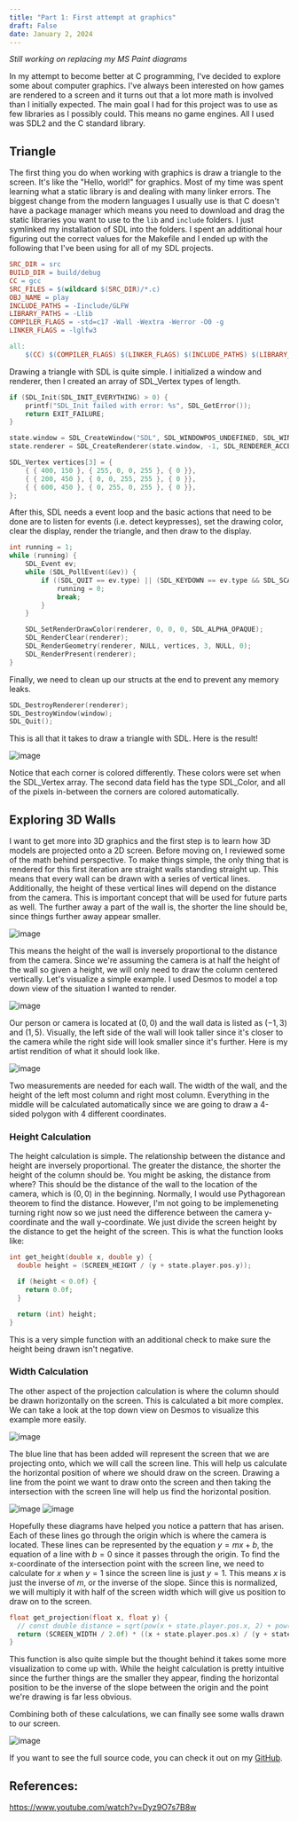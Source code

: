 ```yaml
---
title: "Part 1: First attempt at graphics"
draft: False
date: January 2, 2024
---
```


_Still working on replacing my MS Paint diagrams_

In my attempt to become better at C programming, I've decided to explore some
about computer graphics. I've always been interested on how games are rendered
to a screen and it turns out that a lot more math is involved than I initially
expected. The main goal I had for this project was to use as few libraries as I
possibly could. This means no game engines. All I used was SDL2 and the C
standard library.

## Triangle

The first thing you do when working with graphics is draw a triangle to the
screen. It's like the "Hello, world!" for graphics. Most of my time was spent
learning what a static library is and dealing with many linker errors. The
biggest change from the modern languages I usually use is that C doesn't have a
package manager which means you need to download and drag the static libraries
you want to use to the `lib` and `include` folders. I just symlinked my
installation of SDL into the folders. I spent an additional hour figuring out
the correct values for the Makefile and I ended up with the following that I've
been using for all of my SDL projects.

```makefile
SRC_DIR = src
BUILD_DIR = build/debug
CC = gcc
SRC_FILES = $(wildcard $(SRC_DIR)/*.c)
OBJ_NAME = play
INCLUDE_PATHS = -Iinclude/GLFW
LIBRARY_PATHS = -Llib
COMPILER_FLAGS = -std=c17 -Wall -Wextra -Werror -O0 -g
LINKER_FLAGS = -lglfw3

all:
	$(CC) $(COMPILER_FLAGS) $(LINKER_FLAGS) $(INCLUDE_PATHS) $(LIBRARY_PATHS) $(SRC_FILES) -o $(BUILD_DIR)/$(OBJ_NAME)
```

Drawing a triangle with SDL is quite simple. I initialized a window and
renderer, then I created an array of SDL_Vertex types of length.

```c
if (SDL_Init(SDL_INIT_EVERYTHING) > 0) {
    printf("SDL_Init failed with error: %s", SDL_GetError());
    return EXIT_FAILURE;
}

state.window = SDL_CreateWindow("SDL", SDL_WINDOWPOS_UNDEFINED, SDL_WINDOWPOS_UNDEFINED, SCREEN_WIDTH, SCREEN_HEIGHT, SDL_WINDOW_SHOWN);
state.renderer = SDL_CreateRenderer(state.window, -1, SDL_RENDERER_ACCELERATED | SDL_RENDERER_PRESENTVSYNC);

SDL_Vertex vertices[3] = {
    { { 400, 150 }, { 255, 0, 0, 255 }, { 0 }},
    { { 200, 450 }, { 0, 0, 255, 255 }, { 0 }},
    { { 600, 450 }, { 0, 255, 0, 255 }, { 0 }},
};
```

After this, SDL needs a event loop and the basic actions that need to be done
are to listen for events (i.e. detect keypresses), set the drawing color, clear
the display, render the triangle, and then draw to the display.

```c
int running = 1;
while (running) {
    SDL_Event ev;
    while (SDL_PollEvent(&ev)) {
        if ((SDL_QUIT == ev.type) || (SDL_KEYDOWN == ev.type && SDL_SCANCODE_ESCAPE == ev.key.keysym.scancode)) {
            running = 0;
            break;
        }
    }

    SDL_SetRenderDrawColor(renderer, 0, 0, 0, SDL_ALPHA_OPAQUE);
    SDL_RenderClear(renderer);
    SDL_RenderGeometry(renderer, NULL, vertices, 3, NULL, 0);
    SDL_RenderPresent(renderer);
}
```

Finally, we need to clean up our structs at the end to prevent any memory leaks.

```c
SDL_DestroyRenderer(renderer);
SDL_DestroyWindow(window);
SDL_Quit();
```

This is all that it takes to draw a triangle with SDL. Here is the result!

![image](/triangle.png)

Notice that each corner is colored differently. These colors were set when the
SDL_Vertex array. The second data field has the type SDL_Color, and all of the
pixels in-between the corners are colored automatically.

## Exploring 3D Walls

I want to get more into 3D graphics and the first step is to learn how 3D models
are projected onto a 2D screen. Before moving on, I reviewed some of the math
behind perspective. To make things simple, the only thing that is rendered for
this first iteration are straight walls standing straight up. This means that
every wall can be drawn with a series of vertical lines. Additionally, the
height of these vertical lines will depend on the distance from the camera. This
is important concept that will be used for future parts as well. The further
away a part of the wall is, the shorter the line should be, since things further
away appear smaller.

![image](/perspective-illusion.png)

This means the height of the wall is inversely proportional to the distance from
the camera. Since we're assuming the camera is at half the height of the wall so
given a height, we will only need to draw the column centered vertically. Let's
visualize a simple example. I used Desmos to model a top down view of the
situation I wanted to render.

![image](/diagram-1.png)

Our person or camera is located at $(0, 0)$ and the wall data is listed as $(-1,
3)$ and $(1, 5)$. Visually, the left side of the wall will look taller since
it's closer to the camera while the right side will look smaller since it's
further. Here is my artist rendition of what it should look like.

![image](/diagram-2.png)

Two measurements are needed for each wall. The width of the wall, and the height
of the left most column and right most column. Everything in the middle will be
calculated automatically since we are going to draw a 4-sided polygon with 4
different coordinates.

### Height Calculation

The height calculation is simple. The relationship between the distance and
height are inversely proportional. The greater the distance, the shorter the
height of the column should be. You might be asking, the distance from where?
This should be the distance of the wall to the location of the camera, which is
$(0,0)$ in the beginning. Normally, I would use Pythagorean theorem to find the
distance. However, I'm not going to be implemeneting turning right now so we
just need the difference between the camera y-coordinate and the wall
y-coordinate. We just divide the screen height by the distance to get the height
of the screen. This is what the function looks like:

```c
int get_height(double x, double y) {
  double height = (SCREEN_HEIGHT / (y + state.player.pos.y));

  if (height < 0.0f) {
    return 0.0f;
  }

  return (int) height;
}
```

This is a very simple function with an additional check to make sure the height
being drawn isn't negative.

### Width Calculation

The other aspect of the projection calculation is where the column should be
drawn horizontally on the screen. This is calculated a bit more complex. We can
take a look at the top down view on Desmos to visualize this example more
easily.

![image](/diagram-3.png)

The blue line that has been added will represent the screen that we are
projecting onto, which we will call the screen line. This will help us calculate
the horizontal position of where we should draw on the screen. Drawing a line
from the point we want to draw onto the screen and then taking the intersection
with the screen line will help us find the horizontal position.

![image](/diagram-4.png) ![image](/diagram-5.png)

Hopefully these diagrams have helped you notice a pattern that has arisen. Each
of these lines go through the origin which is where the camera is located. These
lines can be represented by the equation $y=mx+b$, the equation of a line with
$b=0$ since it passes through the origin. To find the x-coordinate of the
intersection point with the screen line, we need to calculate for $x$ when $y=1$
since the screen line is just $y=1$. This means $x$ is just the inverse of $m$,
or the inverse of the slope. Since this is normalized, we will multiply it with
half of the screen width which will give us position to draw on to the screen.

```c
float get_projection(float x, float y) {
  // const double distance = sqrt(pow(x + state.player.pos.x, 2) + pow(y + state.player.pos.y, 2));
  return (SCREEN_WIDTH / 2.0f) * ((x + state.player.pos.x) / (y + state.player.pos.y)) + (SCREEN_WIDTH / 2.0f);
}
```

This function is also quite simple but the thought behind it takes some more
visualization to come up with. While the height calculation is pretty intuitive
since the further things are the smaller they appear, finding the horizontal
position to be the inverse of the slope between the origin and the point we're
drawing is far less obvious.

Combining both of these calculations, we can finally see some walls drawn to our
screen.

![image](/wall.png)

If you want to see the full source code, you can check it out on my
[GitHub](https://github.com/its-edmund/c-graphics/tree/main/doom).

## References:

<https://www.youtube.com/watch?v=Dyz9O7s7B8w>
